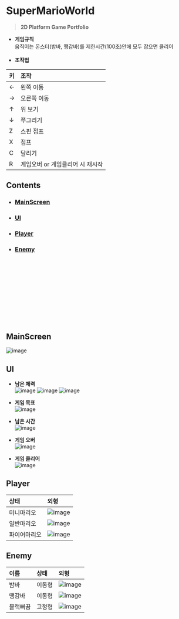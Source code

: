# SuperMarioWorld
> **2D Platform Game Portfolio**<br>

- **게임규칙** <br>
움직이는 몬스터(밤바, 땡감바)를 제한시간(100초)안에 모두 잡으면 클리어<br><br>
- **조작법** <br>
  
|키|조작|
|:---|:---|
|←|왼쪽 이동|
|→|오른쪽 이동|
|↑|위 보기|
|↓|쭈그리기|
|Z|스핀 점프|
|X|점프|
|C|달리기|
|R|게임오버 or 게임클리어 시 재시작|

## Contents
- ### [MainScreen](#mainscreen)<br>
- ### [UI](#ui)<br>
- ### [Player](#player)<br>
- ### [Enemy](#enemy)<br>

<br><br><br><br><br><br><br><br><br><br>
## MainScreen
![image](https://github.com/user-attachments/assets/cf6db7bd-0261-4e4f-9d8a-4fbc2306f345)

## UI
- **남은 체력**<br>
![image](https://github.com/user-attachments/assets/a9f9fe0d-bfdd-4427-95aa-db59e1cd6424)
![image](https://github.com/user-attachments/assets/89d57b1b-34ee-4b64-ad31-f71e01fb83d2)
![image](https://github.com/user-attachments/assets/645839ee-d1f4-43fb-9c24-fd907bd5e761)

- **게임 목표**<br>
![image](https://github.com/user-attachments/assets/6bbbab7f-b5a7-4d9a-b5ad-eb4c2cacdb30)

- **남은 시간**<br>
![image](https://github.com/user-attachments/assets/4b2f215c-ab4e-4266-8348-5d1976cf5b14)

- **게임 오버**<br>
![image](https://github.com/user-attachments/assets/4573ad1a-d32d-49c5-aabc-46b2c760a88b)

- **게임 클리어**<br>
![image](https://github.com/user-attachments/assets/0722e2ec-d2df-4b22-b2ec-aa7a1d75d564)



## Player
|상태|외형|
|:---|:---|
|미니마리오|![image](https://github.com/user-attachments/assets/b621a3a8-f70a-4896-8be1-5045dd17a25b)|
|일반마리오|![image](https://github.com/user-attachments/assets/a924628b-5949-400b-a5a1-cfecd9fde872)|
|파이어마리오|![image](https://github.com/user-attachments/assets/8444a61e-2454-45ae-bb95-0d042c38b151)|

## Enemy
|이름|상태|외형|
|:---|:---|:---|
|밤바|이동형|![image](https://github.com/user-attachments/assets/4305fdd4-eb8e-4d67-b474-f6996b58449b)|
|땡감바|이동형|![image](https://github.com/user-attachments/assets/11ad2e27-5783-43f9-bae3-1560bb04ff1e)|
|블랙뻐끔|고정형|![image](https://github.com/user-attachments/assets/f58379f1-60e8-4536-9463-97856ae16b19)|
